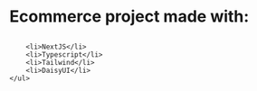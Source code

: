 # Ecommerce project made with:
## <ul>
        <li>NextJS</li>
        <li>Typescript</li>
        <li>Tailwind</li>
        <li>DaisyUI</li>
    </ul>
